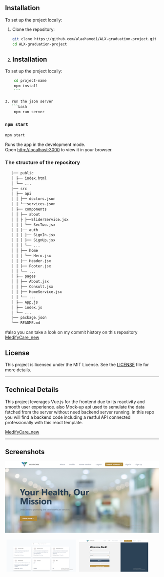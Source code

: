 ## **Installation**

To set up the project locally:

1. Clone the repository:

   ```sh
   git clone https://github.com/alaahamed1/ALX-graduation-project.git
   cd ALX-graduation-project
   ```

2. ## **Installation**

To set up the project locally:

````bash
    cd project-name
    npm install
    ```

3. run the json server
   ```bash
    npm run server
````

### `npm start`

```bash
npm start
```

Runs the app in the development mode.\
Open [http://localhost:3000](http://localhost:3000) to view it in your browser.

### The structure of the repository

```bash
   ├── public
   │ ├── index.html
   │ └── ...
   ├── src
   │ ├── api
   │ │ ├── doctors.json
   │ │ └──services.json
   │ ├── components
   │ │ ├── about
   │ │ ├ ├──SliderService.jsx
   │ │ │ └── SecTwo.jsx
   │ │ ├── auth
   │ │ │ ├── SignIn.jsx
   │ │ │ ├── SignUp.jsx
   │ │ │ └── ...
   │ │ ├── home
   │ │ │ └── Hero.jsx
   │ │ ├── Header.jsx
   │ │ ├── Footer.jsx
   │ │ └── ...
   │ ├── pages
   │ │ ├── About.jsx
   │ │ ├── Consult.jsx
   │ │ ├── HomeService.jsx
   │ │ └── ...
   │ ├── App.js
   │ ├── index.js
   │ └── ...
   ├── package.json
   └── README.md
```

#also you can take a look on my commit history on this repository
[MedifyCare_new](https://github.com/alaahamed1/MedifyCare_new)

## **License**

This project is licensed under the MIT License. See the [LICENSE](./LICENSE) file for more details.

---

## **Technical Details**

This project leverages Vue.js for the frontend due to its reactivity and smooth user experience.
also Mock-up api used to semulate the data fetched from the server without need backend server running.
in this repo you will find a backend code including a restful API connected professionally with this react template.

[MedifyCare_new](https://github.com/alaahamed1/MedifyCare_new)

---

## **Screenshots**

![App Screenshot](path/to/LandingPage.png)

<div style="display: flex; flex-wrap: wrap;">
  <img src="path/to/data.png" alt="Data" style="width: 45%; margin: 1%;">
  <img src="path/to/SignIn.png" alt="Sign In" style="width: 45%; margin: 1%;">
</div>
